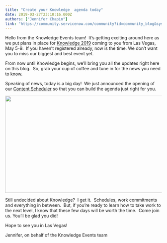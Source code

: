 ```yaml
---
title: "Create your Knowledge  agenda today"
date: 2019-03-27T23:10:16.000Z
authors: ["Jennifer Chapin"]
link: "https://community.servicenow.com/community?id=community_blog&sys_id=b03e5dc0dbec77884819fb24399619c3"
---
```

<p>Hello from the Knowledge Events team!  It’s getting exciting around here as we put plans in place for <a href="https://knowledge.servicenow.com/" target="_blank" rel="noopener noreferrer nofollow">Knowledge 2019</a> coming to you from Las Vegas, May 5-9.  If you haven’t registered already, now is the time. We don’t want you to miss our biggest and best event yet.</p>
<p>From now until Knowledge begins, we’ll bring you all the updates right here on this blog.  So, grab your cup of coffee and tune in for the news you need to know.</p>
<p>Speaking of news, today is a big day!  We just announced the opening of our <a href="https://www.servicenowevents.com/knowledge2019/event_agenda" target="_blank" rel="noopener noreferrer nofollow">Content Scheduler</a> so that you can build the agenda just right for you.</p>
<p><img style="max-width: 100%; max-height: 480px;" src="https://community.servicenow.com/aabd1940dbec77884819fb2439961991.iix" width="605" height="312" /></p>
<p>Still undecided about Knowledge?  I get it.  Schedules, work commitments and everything in between.  But, if you’re ready to learn how to take work to the next level, I know that these few days will be worth the time.  Come join us. You’ll be glad you did!</p>
<p>Hope to see you in Las Vegas!</p>
<p>Jennifer, on behalf of the Knowledge Events team</p>
<p> </p>
<p> </p>
